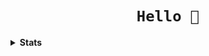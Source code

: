 
<h1 align="center"><code>Hello 👋</code></h1>

<details>
  <summary><b>Stats</b></summary>
    <p align="center">
      <img src="https://metrics.lecoq.io/Lissy93?template=classic&base.header=0&base.activity=0&base.community=0&base.repositories=0&base.metadata=0&repositories=1&notable=1&discussions=1&achievements=1&activity=1&lines=1&followup=1&gists=1&people=1&isocalendar=1&repositories=100&repositories.batch=100&repositories.forks=false&repositories.affiliations=owner&isocalendar.duration=half-year&people.limit=24&people.size=28&people.types=followers%2C%20following&people.identicons=false&people.shuffle=false&followup.sections=repositories&activity.limit=5&activity.load=300&activity.days=14&activity.filter=all&activity.visibility=all&activity.timestamps=false&achievements.threshold=C&achievements.secrets=true&achievements.display=detailed&achievements.limit=0&notable.repositories=false&config.timezone=Europe%2FLondon"/>
      <img src="https://metrics.lecoq.io/Lissy93?template=classic&base.header=0&base.activity=0&base.community=0&base.repositories=0&base.metadata=0&stackoverflow=1&stackoverflow.user=979052&stackoverflow.sections=answers-top%2C%20questions-recent&stackoverflow.limit=2&stackoverflow.lines=4&stackoverflow.lines.snippet=2&config.timezone=Europe%2FLondon"/>
    </p>
</details>

<!--

<h1 align="center">
  <code>Heya there 👋 I'm Alicia 👩🏻‍💻</code>
</h1>

<p align="center">
  <code>A full stack dev from London 🇬🇧</code>
  <img width="20" src="https://cultofthepartyparrot.com/guests/hd/nyanparrot.gif"/>
</p>

<p align="center"><a href="https://twitter.com/Lissy_Sykes"><img src="https://img.shields.io/twitter/follow/Lissy_Sykes?style=social&amp;logo=twitter" alt="Alicia Sykes on Twitter"></a>
<a href="https://github.com/Lissy93"><img src="https://img.shields.io/github/followers/lissy93?label=Lissy93&amp;style=social" alt="Alicia Sykes on GitHub"></a>
<a href="https://mastodon.social/web/accounts/1032965"><img src="https://img.shields.io/mastodon/follow/1032965?domain=https%3A%2F%2Fmastodon.social" alt="Alicia Sykes on Mastodon"></a>
<a href="https://keybase.io/aliciasykes"><img src="https://img.shields.io/badge/aliciasykes--lightgrey?style=social&amp;logo=Keybase" alt="Alicia Sykes on Keybase"></a>
<a href="https://keybase.io/aliciasykes/pgp_keys.asc"><img src="https://img.shields.io/badge/PGP--lightgrey?style=social&amp;logo=Let%E2%80%99s%20Encrypt" alt="Alicia Sykes&#39;s PGP"></a>
<a href="https://aliciasykes.com"><img src="https://img.shields.io/badge/aliciasykes.com--lightgrey?style=social&amp;logo=Tencent%20QQ" alt="Alicia Sykes&#39;s Website"></a></p>


-->
